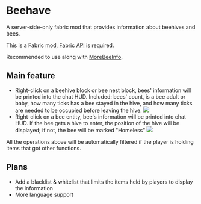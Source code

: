 # Beehave

A server-side-only fabric mod that provides information about beehives and bees.  

This is a Fabric mod, [Fabric API](https://modrinth.com/mod/fabric-api) is required.

Recommended to use along with [MoreBeeInfo](https://modrinth.com/mod/morebeeinfo).

## Main feature

- Right-click on a beehive block or bee nest block,
bees' information will be printed into the chat HUD.
Included: bees' count, is a bee adult or baby,
how many ticks has a bee stayed in the hive,
and how many ticks are needed to be occupied before leaving the hive.
![](https://cdn-raw.modrinth.com/data/e0YVwkW5/images/49bcad6da7d3c05e070e416c277e14982ad54a61.png)
- Right-click on a bee entity, bee's information will be printed into chat HUD.
If the bee gets a hive to enter, the position of the hive will be displayed;
if not, the bee will be marked "Homeless"
![](https://cdn-raw.modrinth.com/data/e0YVwkW5/images/2956e8851b0db469131875c78ae62080abcd45cd.png)

All the operations above will be automatically filtered
if the player is holding items that got other functions.

## Plans

- Add a blacklist & whitelist that limits the items held by players to display the information
- More language support

